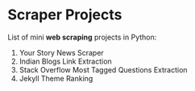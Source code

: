 # Scraper Projects

List of mini **web scraping** projects in Python:

1. Your Story News Scraper
2. Indian Blogs Link Extraction 
3. Stack Overflow Most Tagged Questions Extraction
4. Jekyll Theme Ranking



